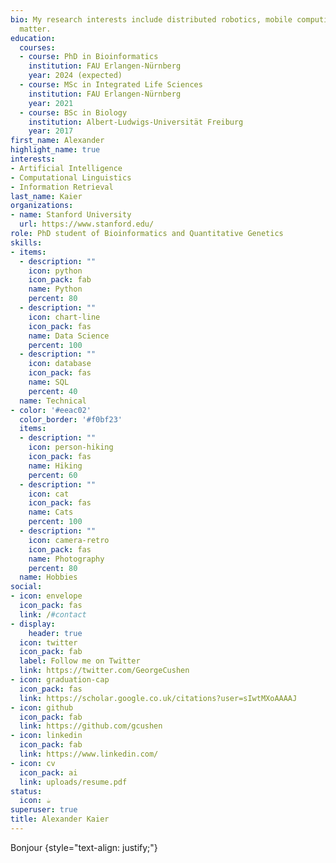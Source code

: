 ```yaml
---
bio: My research interests include distributed robotics, mobile computing and programmable
  matter.
education:
  courses:
  - course: PhD in Bioinformatics
    institution: FAU Erlangen-Nürnberg
    year: 2024 (expected)
  - course: MSc in Integrated Life Sciences
    institution: FAU Erlangen-Nürnberg
    year: 2021
  - course: BSc in Biology
    institution: Albert-Ludwigs-Universität Freiburg
    year: 2017
first_name: Alexander
highlight_name: true
interests:
- Artificial Intelligence
- Computational Linguistics
- Information Retrieval
last_name: Kaier
organizations:
- name: Stanford University
  url: https://www.stanford.edu/
role: PhD student of Bioinformatics and Quantitative Genetics
skills:
- items:
  - description: ""
    icon: python
    icon_pack: fab
    name: Python
    percent: 80
  - description: ""
    icon: chart-line
    icon_pack: fas
    name: Data Science
    percent: 100
  - description: ""
    icon: database
    icon_pack: fas
    name: SQL
    percent: 40
  name: Technical
- color: '#eeac02'
  color_border: '#f0bf23'
  items:
  - description: ""
    icon: person-hiking
    icon_pack: fas
    name: Hiking
    percent: 60
  - description: ""
    icon: cat
    icon_pack: fas
    name: Cats
    percent: 100
  - description: ""
    icon: camera-retro
    icon_pack: fas
    name: Photography
    percent: 80
  name: Hobbies
social:
- icon: envelope
  icon_pack: fas
  link: /#contact
- display:
    header: true
  icon: twitter
  icon_pack: fab
  label: Follow me on Twitter
  link: https://twitter.com/GeorgeCushen
- icon: graduation-cap
  icon_pack: fas
  link: https://scholar.google.co.uk/citations?user=sIwtMXoAAAAJ
- icon: github
  icon_pack: fab
  link: https://github.com/gcushen
- icon: linkedin
  icon_pack: fab
  link: https://www.linkedin.com/
- icon: cv
  icon_pack: ai
  link: uploads/resume.pdf
status:
  icon: ☕️
superuser: true
title: Alexander Kaier
---
```


Bonjour
{style="text-align: justify;"}
